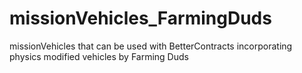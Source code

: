 # missionVehicles_FarmingDuds
missionVehicles that can be used with BetterContracts incorporating physics modified vehicles by Farming Duds
